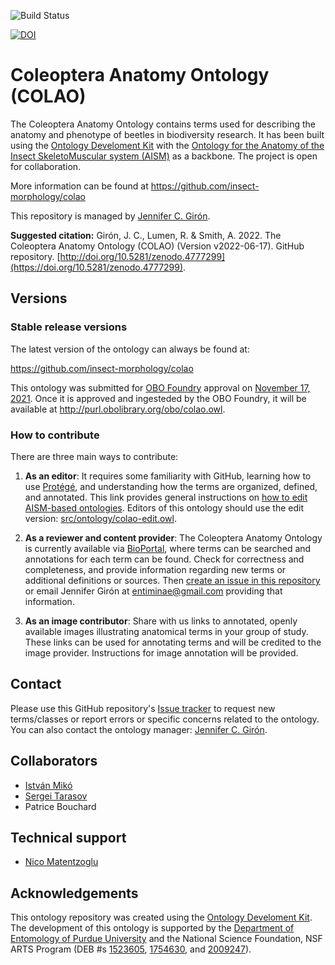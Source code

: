 
![Build Status](https://github.com/JCGiron/colao/workflows/CI/badge.svg)

[![DOI](https://zenodo.org/badge/130903793.svg)](https://zenodo.org/badge/latestdoi/130903793)

# Coleoptera Anatomy Ontology (COLAO)

The Coleoptera Anatomy Ontology contains terms used for describing the anatomy and phenotype of beetles in biodiversity research. It has been built using the [Ontology Develoment Kit](https://github.com/INCATools/ontology-development-kit) with the [Ontology for the Anatomy of the Insect SkeletoMuscular system (AISM)](https://github.com/insect-morphology/aism) as a backbone. The project is open for collaboration.

More information can be found at https://github.com/insect-morphology/colao

This repository is managed by [Jennifer C. Girón](https://github.com/JCGiron).

**Suggested citation:** Girón, J. C., Lumen, R. & Smith, A. 2022. The Coleoptera Anatomy Ontology (COLAO) (Version v2022-06-17). GitHub repository. [http://doi.org/10.5281/zenodo.4777299](https://doi.org/10.5281/zenodo.4777299).

## Versions

### Stable release versions

The latest version of the ontology can always be found at:

https://github.com/insect-morphology/colao

This ontology was submitted for [OBO Foundry](http://www.obofoundry.org/) approval on [November 17, 2021](https://github.com/OBOFoundry/OBOFoundry.github.io/issues/1665). Once it is approved and ingesteded by the OBO Foundry, it will be available at http://purl.obolibrary.org/obo/colao.owl.

### How to contribute

There are three main ways to contribute:
1. **As an editor**: It requires some familiarity with GitHub, learning how to use [Protégé](https://protege.stanford.edu/), and understanding how the terms are organized, defined, and annotated. This link provides general instructions on [how to edit AISM-based ontologies](https://github.com/insect-morphology/Manual#ontology-editor-tasks). Editors of this ontology should use the edit version: [src/ontology/colao-edit.owl](src/ontology/colao-edit.owl).

2. **As a reviewer and content provider**: The Coleoptera Anatomy Ontology is currently available via [BioPortal](https://bioportal.bioontology.org/ontologies/COLAO), where terms can be searched and annotations for each term can be found. Check for correctness and completeness, and provide information regarding new terms or additional definitions or sources. Then [create an issue in this repository](https://github.com/insect-morphology/colao/issues) or email Jennifer Girón at entiminae@gmail.com providing that information.

4. **As an image contributor**: Share with us links to annotated, openly available images illustrating anatomical terms in your group of study. These links can be used for annotating terms and will be credited to the image provider. Instructions for image annotation will be provided.


## Contact

Please use this GitHub repository's [Issue tracker](https://github.com/insect-morphology/colao/issues) to request new terms/classes or report errors or specific concerns related to the ontology. You can also contact the ontology manager: [Jennifer C. Girón](https://github.com/JCGiron).


## Collaborators
- [István Mikó](https://github.com/teleaslamellatus)
- [Sergei Tarasov](https://github.com/sergeitarasov)
- Patrice Bouchard

## Technical support
- [Nico Matentzoglu](https://github.com/matentzn)

## Acknowledgements

This ontology repository was created using the [Ontology Develoment Kit](https://github.com/INCATools/ontology-development-kit). The development of this ontology is supported by the [Department of Entomology of Purdue University](https://ag.purdue.edu/entm/Pages/default.aspx) and the National Science Foundation, NSF ARTS Program (DEB #s [1523605](https://www.nsf.gov/awardsearch/showAward?AWD_ID=1523605), [1754630](https://www.nsf.gov/awardsearch/showAward?AWD_ID=1754630), and [2009247](https://www.nsf.gov/awardsearch/showAward?AWD_ID=2009247)).
